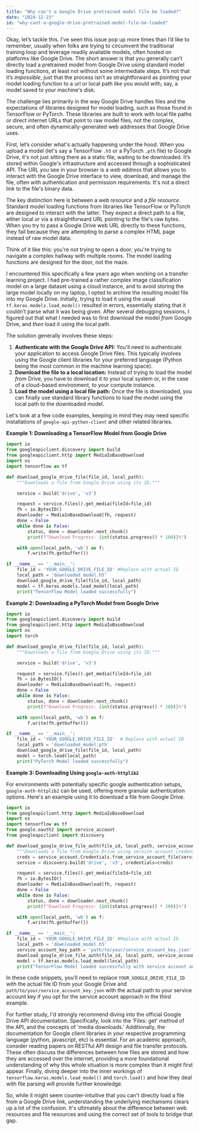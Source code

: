 ```yaml
---
title: "Why can't a Google Drive pretrained model file be loaded?"
date: "2024-12-23"
id: "why-cant-a-google-drive-pretrained-model-file-be-loaded"
---
```


Okay, let’s tackle this. I’ve seen this issue pop up more times than I’d like to remember, usually when folks are trying to circumvent the traditional training loop and leverage readily available models, often hosted on platforms like Google Drive. The short answer is that you generally can’t directly load a pretrained model from Google Drive using standard model loading functions, at least not without some intermediate steps. It’s not that it’s *impossible*, just that the process isn’t as straightforward as pointing your model loading function to a url or local path like you would with, say, a model saved to your machine's disk.

The challenge lies primarily in the way Google Drive handles files and the expectations of libraries designed for model loading, such as those found in TensorFlow or PyTorch. These libraries are built to work with local file paths or direct internet URLs that point to raw model files, not the complex, secure, and often dynamically-generated web addresses that Google Drive uses.

First, let’s consider what's actually happening under the hood. When you upload a model (let's say a TensorFlow `.h5` or a PyTorch `.pth` file) to Google Drive, it's not just sitting there as a static file, waiting to be downloaded. It’s stored within Google's infrastructure and accessed through a sophisticated API. The URL you see in your browser is a *web address* that allows you to interact with the Google Drive interface to view, download, and manage the file, often with authentication and permission requirements. It's not a direct link to the file's binary data.

The key distinction here is between a *web resource* and a *file resource*. Standard model loading functions from libraries like TensorFlow or PyTorch are designed to interact with the latter. They expect a direct path to a file, either local or via a straightforward URL pointing to the file's raw bytes. When you try to pass a Google Drive web URL directly to these functions, they fail because they are attempting to parse a complex HTML page instead of raw model data.

Think of it like this: you're not trying to open a door; you're trying to navigate a complex hallway with multiple rooms. The model loading functions are designed for the door, not the maze.

I encountered this specifically a few years ago when working on a transfer learning project. I had pre-trained a rather complex image classification model on a large dataset using a cloud instance, and to avoid storing the large model locally on my laptop, I opted to archive the resulting model file into my Google Drive. Initially, trying to load it using the usual `tf.keras.models.load_model()` resulted in errors, essentially stating that it couldn’t parse what it was being given. After several debugging sessions, I figured out that what I needed was to first download the model *from* Google Drive, and *then* load it using the local path.

The solution generally involves these steps:

1. **Authenticate with the Google Drive API:** You'll need to authenticate your application to access Google Drive files. This typically involves using the Google client libraries for your preferred language (Python being the most common in the machine learning space).
2. **Download the file to a local location:** Instead of trying to load the model *from* Drive, you have to download it *to* your local system or, in the case of a cloud-based environment, to your compute instance.
3. **Load the model using a local file path:** Once the file is downloaded, you can finally use standard library functions to load the model using the local path to the downloaded model.

Let's look at a few code examples, keeping in mind they may need specific installations of `google-api-python-client` and other related libraries.

**Example 1: Downloading a TensorFlow Model from Google Drive**

```python
import io
from googleapiclient.discovery import build
from googleapiclient.http import MediaIoBaseDownload
import os
import tensorflow as tf

def download_google_drive_file(file_id, local_path):
    """Downloads a file from Google Drive using its ID."""

    service = build('drive', 'v3')

    request = service.files().get_media(fileId=file_id)
    fh = io.BytesIO()
    downloader = MediaIoBaseDownload(fh, request)
    done = False
    while done is False:
        status, done = downloader.next_chunk()
        print(f"Download Progress: {int(status.progress() * 100)}%")

    with open(local_path, 'wb') as f:
        f.write(fh.getbuffer())

if __name__ == '__main__':
    file_id = 'YOUR_GOOGLE_DRIVE_FILE_ID' #Replace with actual ID
    local_path = 'downloaded_model.h5'
    download_google_drive_file(file_id, local_path)
    model = tf.keras.models.load_model(local_path)
    print("TensorFlow Model loaded successfully")

```

**Example 2: Downloading a PyTorch Model from Google Drive**

```python
import io
from googleapiclient.discovery import build
from googleapiclient.http import MediaIoBaseDownload
import os
import torch

def download_google_drive_file(file_id, local_path):
    """Downloads a file from Google Drive using its ID."""

    service = build('drive', 'v3')

    request = service.files().get_media(fileId=file_id)
    fh = io.BytesIO()
    downloader = MediaIoBaseDownload(fh, request)
    done = False
    while done is False:
        status, done = downloader.next_chunk()
        print(f"Download Progress: {int(status.progress() * 100)}%")

    with open(local_path, 'wb') as f:
        f.write(fh.getbuffer())

if __name__ == '__main__':
    file_id = 'YOUR_GOOGLE_DRIVE_FILE_ID'  # Replace with actual ID
    local_path = 'downloaded_model.pth'
    download_google_drive_file(file_id, local_path)
    model = torch.load(local_path)
    print("PyTorch Model loaded successfully")

```

**Example 3: Downloading Using `google-auth-httplib2`**

For environments with potentially specific google authentication setups, `google-auth-httplib2` can be used, offering more granular authentication options. Here's an example using it to download a file from Google Drive.

```python
import io
from googleapiclient.http import MediaIoBaseDownload
import os
import tensorflow as tf
from google.oauth2 import service_account
from googleapiclient import discovery

def download_google_drive_file_auth(file_id, local_path, service_account_key_path):
    """Downloads a file from Google Drive using service account credentials."""
    creds = service_account.Credentials.from_service_account_file(service_account_key_path)
    service = discovery.build('drive', 'v3', credentials=creds)

    request = service.files().get_media(fileId=file_id)
    fh = io.BytesIO()
    downloader = MediaIoBaseDownload(fh, request)
    done = False
    while done is False:
        status, done = downloader.next_chunk()
        print(f"Download Progress: {int(status.progress() * 100)}%")

    with open(local_path, 'wb') as f:
        f.write(fh.getbuffer())

if __name__ == '__main__':
    file_id = 'YOUR_GOOGLE_DRIVE_FILE_ID' #Replace with actual ID
    local_path = 'downloaded_model.h5'
    service_account_key_path = 'path/to/your/service_account_key.json' #Replace
    download_google_drive_file_auth(file_id, local_path, service_account_key_path)
    model = tf.keras.models.load_model(local_path)
    print("TensorFlow Model loaded successfully with service account authentication")
```

In these code snippets, you’ll need to replace `YOUR_GOOGLE_DRIVE_FILE_ID` with the actual file ID from your Google Drive and `path/to/your/service_account_key.json` with the actual path to your service account key if you opt for the service account approach in the third example.

For further study, I'd strongly recommend diving into the official Google Drive API documentation. Specifically, look into the 'Files: get' method of the API, and the concepts of 'media downloads.' Additionally, the documentation for Google client libraries in your respective programming language (python, javascript, etc) is essential. For an academic approach, consider reading papers on RESTful API design and file transfer protocols. These often discuss the differences between how files are stored and how they are accessed over the internet, providing a more foundational understanding of why this whole situation is more complex than it might first appear. Finally, diving deeper into the inner workings of `tensorflow.keras.models.load_model()` and `torch.load()` and how they deal with file parsing will provide further knowledge.

So, while it might seem counter-intuitive that you can't directly load a file from a Google Drive link, understanding the underlying mechanisms clears up a lot of the confusion. It's ultimately about the difference between web resources and file resources and using the correct set of tools to bridge that gap.
